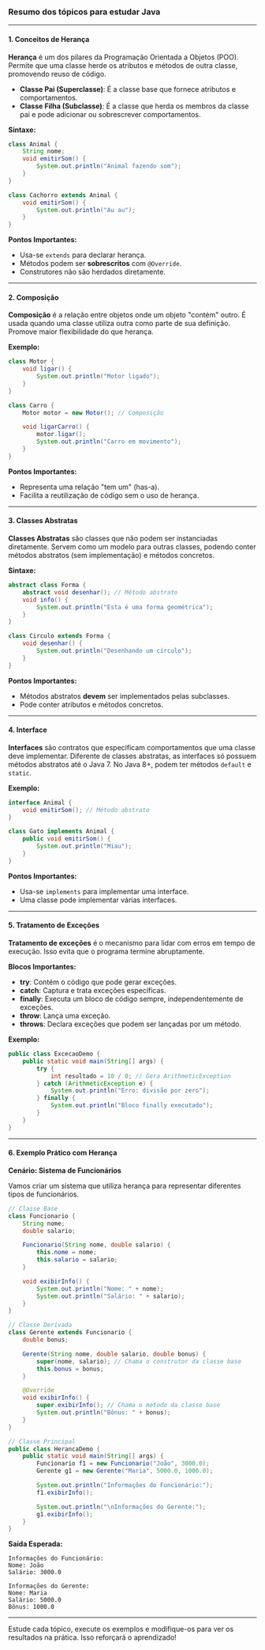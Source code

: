 
### **Resumo dos tópicos para estudar Java**

---

#### **1. Conceitos de Herança**

**Herança** é um dos pilares da Programação Orientada a Objetos (POO). Permite que uma classe herde os atributos e métodos de outra classe, promovendo reuso de código.

- **Classe Pai (Superclasse)**: É a classe base que fornece atributos e comportamentos.
- **Classe Filha (Subclasse)**: É a classe que herda os membros da classe pai e pode adicionar ou sobrescrever comportamentos.

**Sintaxe:**

```java
class Animal {
    String nome;
    void emitirSom() {
        System.out.println("Animal fazendo som");
    }
}

class Cachorro extends Animal {
    void emitirSom() {
        System.out.println("Au au");
    }
}
```

**Pontos Importantes:**

- Usa-se `extends` para declarar herança.
- Métodos podem ser **sobrescritos** com `@Override`.
- Construtores não são herdados diretamente.

---

#### **2. Composição**

**Composição** é a relação entre objetos onde um objeto "contém" outro. É usada quando uma classe utiliza outra como parte de sua definição. Promove maior flexibilidade do que herança.

**Exemplo:**

```java
class Motor {
    void ligar() {
        System.out.println("Motor ligado");
    }
}

class Carro {
    Motor motor = new Motor(); // Composição

    void ligarCarro() {
        motor.ligar();
        System.out.println("Carro em movimento");
    }
}
```

**Pontos Importantes:**

- Representa uma relação "tem um" (has-a).
- Facilita a reutilização de código sem o uso de herança.

---

#### **3. Classes Abstratas**

**Classes Abstratas** são classes que não podem ser instanciadas diretamente. Servem como um modelo para outras classes, podendo conter métodos abstratos (sem implementação) e métodos concretos.

**Sintaxe:**

```java
abstract class Forma {
    abstract void desenhar(); // Método abstrato
    void info() {
        System.out.println("Esta é uma forma geométrica");
    }
}

class Circulo extends Forma {
    void desenhar() {
        System.out.println("Desenhando um círculo");
    }
}
```

**Pontos Importantes:**

- Métodos abstratos **devem** ser implementados pelas subclasses.
- Pode conter atributos e métodos concretos.

---

#### **4. Interface**

**Interfaces** são contratos que especificam comportamentos que uma classe deve implementar. Diferente de classes abstratas, as interfaces só possuem métodos abstratos até o Java 7. No Java 8+, podem ter métodos `default` e `static`.

**Exemplo:**

```java
interface Animal {
    void emitirSom(); // Método abstrato
}

class Gato implements Animal {
    public void emitirSom() {
        System.out.println("Miau");
    }
}
```

**Pontos Importantes:**

- Usa-se `implements` para implementar uma interface.
- Uma classe pode implementar várias interfaces.

---

#### **5. Tratamento de Exceções**

**Tratamento de exceções** é o mecanismo para lidar com erros em tempo de execução. Isso evita que o programa termine abruptamente.

**Blocos Importantes:**

- **try**: Contém o código que pode gerar exceções.
- **catch**: Captura e trata exceções específicas.
- **finally**: Executa um bloco de código sempre, independentemente de exceções.
- **throw**: Lança uma exceção.
- **throws**: Declara exceções que podem ser lançadas por um método.

**Exemplo:**

```java
public class ExcecaoDemo {
    public static void main(String[] args) {
        try {
            int resultado = 10 / 0; // Gera ArithmeticException
        } catch (ArithmeticException e) {
            System.out.println("Erro: divisão por zero");
        } finally {
            System.out.println("Bloco finally executado");
        }
    }
}
```

---

#### **6. Exemplo Prático com Herança**

**Cenário: Sistema de Funcionários**

Vamos criar um sistema que utiliza herança para representar diferentes tipos de funcionários.

```java
// Classe Base
class Funcionario {
    String nome;
    double salario;

    Funcionario(String nome, double salario) {
        this.nome = nome;
        this.salario = salario;
    }

    void exibirInfo() {
        System.out.println("Nome: " + nome);
        System.out.println("Salário: " + salario);
    }
}

// Classe Derivada
class Gerente extends Funcionario {
    double bonus;

    Gerente(String nome, double salario, double bonus) {
        super(nome, salario); // Chama o construtor da classe base
        this.bonus = bonus;
    }

    @Override
    void exibirInfo() {
        super.exibirInfo(); // Chama o método da classe base
        System.out.println("Bônus: " + bonus);
    }
}

// Classe Principal
public class HerancaDemo {
    public static void main(String[] args) {
        Funcionario f1 = new Funcionario("João", 3000.0);
        Gerente g1 = new Gerente("Maria", 5000.0, 1000.0);

        System.out.println("Informações do Funcionário:");
        f1.exibirInfo();

        System.out.println("\nInformações do Gerente:");
        g1.exibirInfo();
    }
}
```

**Saída Esperada:**

```
Informações do Funcionário:
Nome: João
Salário: 3000.0

Informações do Gerente:
Nome: Maria
Salário: 5000.0
Bônus: 1000.0
```

---

Estude cada tópico, execute os exemplos e modifique-os para ver os resultados na prática. Isso reforçará o aprendizado!